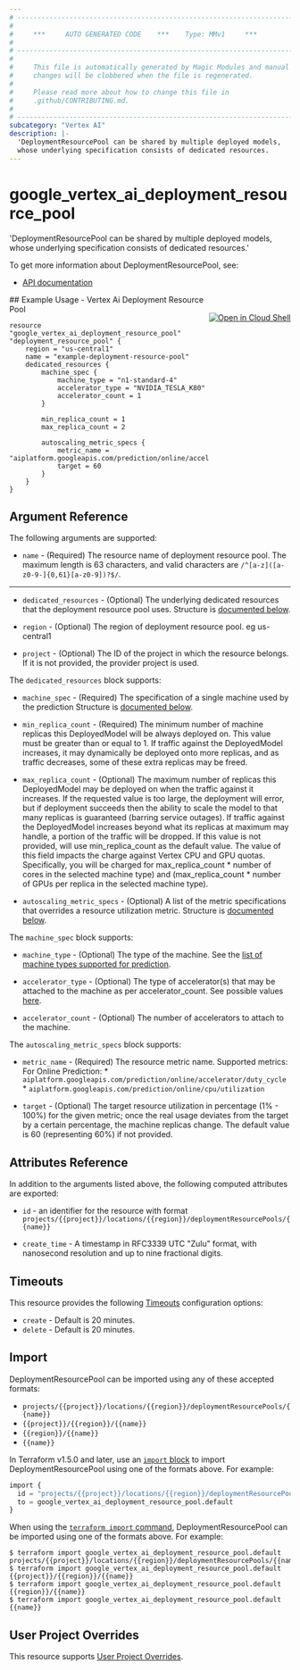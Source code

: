 ```yaml
---
# ----------------------------------------------------------------------------
#
#     ***     AUTO GENERATED CODE    ***    Type: MMv1     ***
#
# ----------------------------------------------------------------------------
#
#     This file is automatically generated by Magic Modules and manual
#     changes will be clobbered when the file is regenerated.
#
#     Please read more about how to change this file in
#     .github/CONTRIBUTING.md.
#
# ----------------------------------------------------------------------------
subcategory: "Vertex AI"
description: |-
  'DeploymentResourcePool can be shared by multiple deployed models,
  whose underlying specification consists of dedicated resources.
---
```


# google_vertex_ai_deployment_resource_pool

'DeploymentResourcePool can be shared by multiple deployed models,
whose underlying specification consists of dedicated resources.'


To get more information about DeploymentResourcePool, see:

* [API documentation](https://cloud.google.com/vertex-ai/docs/reference/rest/v1/projects.locations.deploymentResourcePools)

<div class = "oics-button" style="float: right; margin: 0 0 -15px">
  <a href="https://console.cloud.google.com/cloudshell/open?cloudshell_git_repo=https%3A%2F%2Fgithub.com%2Fterraform-google-modules%2Fdocs-examples.git&cloudshell_image=gcr.io%2Fcloudshell-images%2Fcloudshell%3Alatest&cloudshell_print=.%2Fmotd&cloudshell_tutorial=.%2Ftutorial.md&cloudshell_working_dir=vertex_ai_deployment_resource_pool&open_in_editor=main.tf" target="_blank">
    <img alt="Open in Cloud Shell" src="//gstatic.com/cloudssh/images/open-btn.svg" style="max-height: 44px; margin: 32px auto; max-width: 100%;">
  </a>
</div>
## Example Usage - Vertex Ai Deployment Resource Pool


```hcl
resource "google_vertex_ai_deployment_resource_pool" "deployment_resource_pool" {
    region = "us-central1"
    name = "example-deployment-resource-pool"
    dedicated_resources {
        machine_spec {
            machine_type = "n1-standard-4"
            accelerator_type = "NVIDIA_TESLA_K80"
            accelerator_count = 1
        }

        min_replica_count = 1
        max_replica_count = 2

        autoscaling_metric_specs {
            metric_name = "aiplatform.googleapis.com/prediction/online/accelerator/duty_cycle"
            target = 60
        }
    }
}
```

## Argument Reference

The following arguments are supported:


* `name` -
  (Required)
  The resource name of deployment resource pool. The maximum length is 63 characters, and valid characters are `/^[a-z]([a-z0-9-]{0,61}[a-z0-9])?$/`.


- - -


* `dedicated_resources` -
  (Optional)
  The underlying dedicated resources that the deployment resource pool uses.
  Structure is [documented below](#nested_dedicated_resources).

* `region` -
  (Optional)
  The region of deployment resource pool. eg us-central1

* `project` - (Optional) The ID of the project in which the resource belongs.
    If it is not provided, the provider project is used.


<a name="nested_dedicated_resources"></a>The `dedicated_resources` block supports:

* `machine_spec` -
  (Required)
  The specification of a single machine used by the prediction
  Structure is [documented below](#nested_machine_spec).

* `min_replica_count` -
  (Required)
  The minimum number of machine replicas this DeployedModel will be always deployed on. This value must be greater than or equal to 1. If traffic against the DeployedModel increases, it may dynamically be deployed onto more replicas, and as traffic decreases, some of these extra replicas may be freed.

* `max_replica_count` -
  (Optional)
  The maximum number of replicas this DeployedModel may be deployed on when the traffic against it increases. If the requested value is too large, the deployment will error, but if deployment succeeds then the ability to scale the model to that many replicas is guaranteed (barring service outages). If traffic against the DeployedModel increases beyond what its replicas at maximum may handle, a portion of the traffic will be dropped. If this value is not provided, will use min_replica_count as the default value. The value of this field impacts the charge against Vertex CPU and GPU quotas. Specifically, you will be charged for max_replica_count * number of cores in the selected machine type) and (max_replica_count * number of GPUs per replica in the selected machine type).

* `autoscaling_metric_specs` -
  (Optional)
  A list of the metric specifications that overrides a resource utilization metric.
  Structure is [documented below](#nested_autoscaling_metric_specs).


<a name="nested_machine_spec"></a>The `machine_spec` block supports:

* `machine_type` -
  (Optional)
  The type of the machine. See the [list of machine types supported for prediction](https://cloud.google.com/vertex-ai/docs/predictions/configure-compute#machine-types).

* `accelerator_type` -
  (Optional)
  The type of accelerator(s) that may be attached to the machine as per accelerator_count. See possible values [here](https://cloud.google.com/vertex-ai/docs/reference/rest/v1/MachineSpec#AcceleratorType).

* `accelerator_count` -
  (Optional)
  The number of accelerators to attach to the machine.

<a name="nested_autoscaling_metric_specs"></a>The `autoscaling_metric_specs` block supports:

* `metric_name` -
  (Required)
  The resource metric name. Supported metrics: For Online Prediction: * `aiplatform.googleapis.com/prediction/online/accelerator/duty_cycle` * `aiplatform.googleapis.com/prediction/online/cpu/utilization`

* `target` -
  (Optional)
  The target resource utilization in percentage (1% - 100%) for the given metric; once the real usage deviates from the target by a certain percentage, the machine replicas change. The default value is 60 (representing 60%) if not provided.

## Attributes Reference

In addition to the arguments listed above, the following computed attributes are exported:

* `id` - an identifier for the resource with format `projects/{{project}}/locations/{{region}}/deploymentResourcePools/{{name}}`

* `create_time` -
  A timestamp in RFC3339 UTC "Zulu" format, with nanosecond resolution and up to nine fractional digits.


## Timeouts

This resource provides the following
[Timeouts](https://developer.hashicorp.com/terraform/plugin/sdkv2/resources/retries-and-customizable-timeouts) configuration options:

- `create` - Default is 20 minutes.
- `delete` - Default is 20 minutes.

## Import


DeploymentResourcePool can be imported using any of these accepted formats:

* `projects/{{project}}/locations/{{region}}/deploymentResourcePools/{{name}}`
* `{{project}}/{{region}}/{{name}}`
* `{{region}}/{{name}}`
* `{{name}}`


In Terraform v1.5.0 and later, use an [`import` block](https://developer.hashicorp.com/terraform/language/import) to import DeploymentResourcePool using one of the formats above. For example:

```tf
import {
  id = "projects/{{project}}/locations/{{region}}/deploymentResourcePools/{{name}}"
  to = google_vertex_ai_deployment_resource_pool.default
}
```

When using the [`terraform import` command](https://developer.hashicorp.com/terraform/cli/commands/import), DeploymentResourcePool can be imported using one of the formats above. For example:

```
$ terraform import google_vertex_ai_deployment_resource_pool.default projects/{{project}}/locations/{{region}}/deploymentResourcePools/{{name}}
$ terraform import google_vertex_ai_deployment_resource_pool.default {{project}}/{{region}}/{{name}}
$ terraform import google_vertex_ai_deployment_resource_pool.default {{region}}/{{name}}
$ terraform import google_vertex_ai_deployment_resource_pool.default {{name}}
```

## User Project Overrides

This resource supports [User Project Overrides](https://registry.terraform.io/providers/hashicorp/google/latest/docs/guides/provider_reference#user_project_override).
